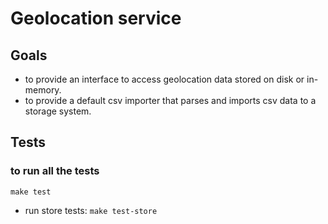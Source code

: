 # Geolocation service

## Goals
- to provide an interface to access geolocation data stored on disk or in-memory.
- to provide a default csv importer that parses and imports csv data to a storage system.

## Tests

### to run all the tests

`make test`

- run store tests: `make test-store`